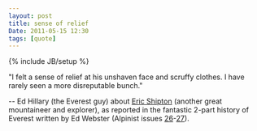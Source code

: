 ```yaml
---
layout: post
title: sense of relief
Date: 2011-05-15 12:30
tags: [quote]
---
```

{% include JB/setup %} 

"I felt a sense of relief at his unshaven face and scruffy clothes. I have rarely seen a more disreputable bunch."

-- Ed Hillary (the Everest guy) about [Eric Shipton](http://en.wikipedia.org/wiki/Eric_Shipton) (another great mountaineer and explorer), as reported in the fantastic 2-part history of Everest written by Ed Webster (Alpinist issues [26](http://www.alpinist.com/doc/ALP26)-[27](http://www.alpinist.com/doc/ALP27)).
